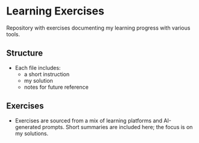 # Learning Exercises

Repository with exercises documenting my learning progress with various tools.  

## Structure
- Each file includes:
  - a short instruction  
  - my solution  
  - notes for future reference  

## Exercises
- Exercises are sourced from a mix of learning platforms and AI-generated prompts. Short summaries are included here; the focus is on my solutions.
